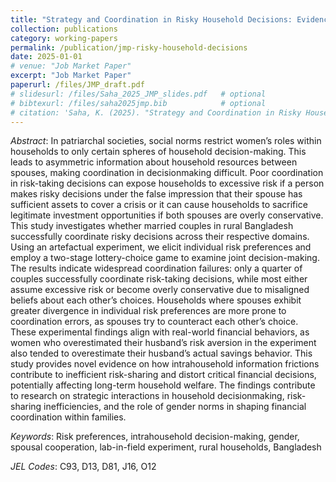 ```yaml
---
title: "Strategy and Coordination in Risky Household Decisions: Evidence from Bangladesh"
collection: publications
category: working-papers
permalink: /publication/jmp-risky-household-decisions
date: 2025-01-01
# venue: "Job Market Paper"
excerpt: "Job Market Paper"
paperurl: /files/JMP_draft.pdf
# slidesurl: /files/Saha_2025_JMP_slides.pdf   # optional
# bibtexurl: /files/saha2025jmp.bib            # optional
# citation: 'Saha, K. (2025). "Strategy and Coordination in Risky Household Decisions: Evidence from Bangladesh." Job Market Paper.'
---
```


*Abstract*: In patriarchal societies, social norms restrict women’s roles within households to
only certain spheres of household decision-making. This leads to asymmetric information
about household resources between spouses, making coordination in decisionmaking
difficult. Poor coordination in risk-taking decisions can expose households to
excessive risk if a person makes risky decisions under the false impression that their
spouse has sufficient assets to cover a crisis or it can cause households to sacrifice legitimate
investment opportunities if both spouses are overly conservative. This study
investigates whether married couples in rural Bangladesh successfully coordinate risky
decisions across their respective domains. Using an artefactual experiment, we elicit
individual risk preferences and employ a two-stage lottery-choice game to examine joint
decision-making. The results indicate widespread coordination failures: only a quarter
of couples successfully coordinate risk-taking decisions, while most either assume excessive
risk or become overly conservative due to misaligned beliefs about each other’s
choices. Households where spouses exhibit greater divergence in individual risk preferences
are more prone to coordination errors, as spouses try to counteract each other’s
choice. These experimental findings align with real-world financial behaviors, as women
who overestimated their husband’s risk aversion in the experiment also tended to overestimate
their husband’s actual savings behavior. This study provides novel evidence
on how intrahousehold information frictions contribute to inefficient risk-sharing and
distort critical financial decisions, potentially affecting long-term household welfare.
The findings contribute to research on strategic interactions in household decisionmaking,
risk-sharing inefficiencies, and the role of gender norms in shaping financial
coordination within families.

*Keywords*: Risk preferences, intrahousehold decision-making, gender, spousal cooperation,
lab-in-field experiment, rural households, Bangladesh

*JEL Codes*: C93, D13, D81, J16, O12 
